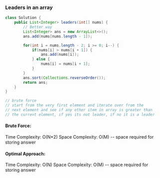 ### Leaders in an array

```java
class Solution {
    public List<Integer> leaders(int[] nums) {
        // Better way
        List<Integer> ans = new ArrayList<>();
        ans.add(nums[nums.length - 1]);

        for(int i = nums.length - 2; i >= 0; i--) {
            if(nums[i] > nums[i + 1]) {
                ans.add(nums[i]);
            } else {
                nums[i] = nums[i + 1];
            }
        }
        ans.sort(Collections.reverseOrder());
        return ans;
    }
}

// brute force
// start from the very first element and iterate over from the
// next element and see if any other item in array is greater than 
// the current element, if yes its not leader, if no it is a leader

```

#### Brute Force: 
Time Complexity: O(N*2)
Space Complexity: O(M) -- space required for storing answer

#### Optimal Approach:
Time Complexity: O(N) 
Space Complexity: O(M) -- space required for storing answer